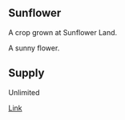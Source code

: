 ## Sunflower

A crop grown at Sunflower Land.

A sunny flower.

## Supply

Unlimited

[Link](https://docs.sunflower-land.com/player-guides/crop-farming)
